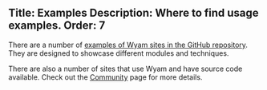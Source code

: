 Title: Examples
Description: Where to find usage examples.
Order: 7
---
There are a number of [examples of Wyam sites in the GitHub repository](https://github.com/Wyamio/Wyam/tree/master/examples). They are designed to showcase different modules and techniques.

There are also a number of sites that use Wyam and have source code available. Check out the [Community](/community) page for more details.
